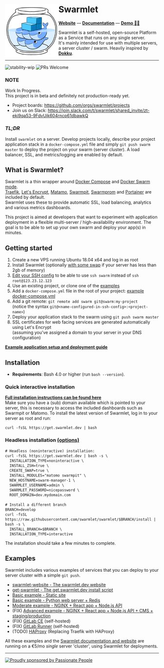 <div>
  <img align="left" src="assets/logo.png" width="175" alt="logo" />
  <h1 align="left">Swarmlet</h1>
</div>

**[Website](https://swarmlet.dev)** — **[Documentation](https://swarmlet.dev/docs)** — **[Demo 🧞‍♂](https://vimeo.com/412918465)**

Swarmlet is a self-hosted, open-source Platform as a Service that runs on any single server.  
It's mainly intended for use with multiple servers, a server cluster / swarm. Heavily inspired by **[Dokku](http://dokku.viewdocs.io/dokku/)**.

---

![stability-wip](https://img.shields.io/badge/stability-work_in_progress-lightgrey.svg?style=flat-square)
![PRs Welcome](https://img.shields.io/badge/PRs-welcome-brightgreen.svg?style=flat-square)

### NOTE

Work In Progress.  
This project is in beta and definitely not production-ready yet.

- Project boards: https://github.com/orgs/swarmlet/projects
- Join us on Slack: https://join.slack.com/t/swarmlet/shared_invite/zt-eki9qa53-9FdvUik604rncp61dbawkQ

### _TL;DR_

Install `swarmlet` on a server. Develop projects locally, describe your project application stack in a `docker-compose.yml` file and simply `git push swarm master` to deploy the project on your swarm (server cluster). A load balancer, SSL, and metrics/logging are enabled by default.

## What is Swarmlet?

Swarmlet is a thin wrapper around [Docker Compose](https://docs.docker.com/compose/) and [Docker Swarm mode](https://docs.docker.com/engine/swarm/).  
[Traefik](https://github.com/containous/traefik), [Let's Encrypt](https://letsencrypt.org), [Matamo](https://matomo.org/), [Swarmpit](https://swarmpit.io), [Swarmprom](https://github.com/stefanprodan/swarmprom) and [Portainer](https://www.portainer.io) are included by default.  
Swarmlet uses these to provide automatic SSL, load balancing, analytics and various metrics dashboards.

This project is aimed at developers that want to experiment with application deployment in a flexible multi-server / high-availability environment. The goal is to be able to set up your own swarm and deploy your app(s) in minutes.

## Getting started

1. Create a new VPS running Ubuntu 18.04 x64 and log in as root
1. Install Swarmlet (optionally [with some swap]() if your server has less than 2gb of memory)
1. [Edit your SSH config](https://swarmlet.dev/docs/getting-started/ssh-key-setup) to be able to use `ssh swarm` instead of `ssh root@123.23.12.123`
1. Use an existing project, or clone one of the [examples](https://swarmlet.dev/docs/examples/static-site)
1. Add a `docker-compose.yml` file in the root of your project: [example docker-compose.yml](https://github.com/swarmlet/swarmlet/blob/master/examples/basic-example/docker-compose.yml)
1. Add a git remote: `git remote add swarm git@swarm:my-project`  
   (notice the syntax `git@<name-configured-in-ssh-config>:<project-name>`)
1. Deploy your application stack to the swarm using `git push swarm master`
1. SSL certificates for web facing services are generated automatically using Let's Encrypt  
   (assuming you've assigned a domain to your server in your DNS configuration)

**[Example application setup and deployment guide](https://swarmlet.dev/docs/getting-started/deploying-applications#example-application-setup)**

## Installation

- **Requirements**: Bash 4.0 or higher (run `bash --version`).

### Quick interactive installation

**[Full installation instructions can be found here](https://swarmlet.dev/docs/getting-started/installation)**  
Make sure you have a (sub) domain available which is pointed to your server, this is necessary to access the included dashboards such as Swarmpit or Matomo.
To install the latest version of Swarmlet, log in to your server as root and run:

```shell
curl -fsSL https://get.swarmlet.dev | bash
```

### Headless installation [(options)](https://swarmlet.dev/docs/getting-started/installation)

```shell
# Headless (noninteractive) installation:
curl -fsSL https://get.swarmlet.dev | bash -s \
  INSTALLATION_TYPE=noninteractive \
  INSTALL_ZSH=true \
  CREATE_SWAP=true \
  INSTALL_MODULES="matomo swarmpit" \
  NEW_HOSTNAME=swarm-manager-1 \
  SWARMLET_USERNAME=admin \
  SWARMLET_PASSWORD=nicepassword \
  ROOT_DOMAIN=dev.mydomain.com

# Install a different branch
BRANCH=develop
curl -fsSL https://raw.githubusercontent.com/swarmlet/swarmlet/$BRANCH/install | bash -s \
  INSTALL_BRANCH=$BRANCH \
  INSTALLATION_TYPE=interactive
```

The installation should take a few minutes to complete.

## Examples

Swarmlet includes various examples of services that you can deploy to your server cluster with a simple `git push`.

- [swarmlet-website - The swarmlet.dev website](https://github.com/swarmlet/swarmlet-website)
- [get-swarmlet - The get.swarmlet.dev install script](https://swarmlet.dev/docs/examples/get-swarmlet)
- [Basic example - Static site](https://swarmlet.dev/docs/examples/static-site)
- [Basic example - Python web server + Redis](https://swarmlet.dev/docs/examples/python-redis)
- [Moderate example - NGINX + React app + Node.js API](https://swarmlet.dev/docs/examples/nginx-react-node)
- (FIX) [Advanced example - NGINX + React app + Node.js API + CMS + staging/production](https://swarmlet.dev/docs/examples/nginx-react-node-cms)
- (FIX) [GitLab CE](https://swarmlet.dev/docs/examples/gitlab-ce) (self-hosted)
- (FIX) [GitLab Runner](https://swarmlet.dev/docs/examples/gitlab-runner) (self-hosted)
- (TODO) [HAProxy](https://swarmlet.dev/docs/examples/haproxy) (Replacing Traefik with HAProxy)

All these examples and the [Swarmlet documentation and website](https://swarmlet.dev) are running on a €5/mo _single_ server 'cluster', using Swarmlet for deployments.

---

[![Proudly sponsored by Passionate People](https://passionatepeople.io/image/sponsor/sponsored-by-normal-small.png)](https://passionatepeople.io/oss)
